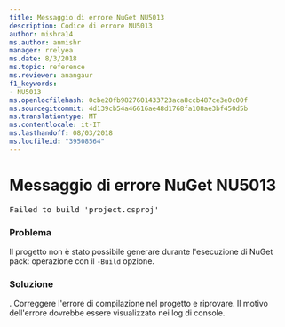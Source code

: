 ```yaml
---
title: Messaggio di errore NuGet NU5013
description: Codice di errore NU5013
author: mishra14
ms.author: anmishr
manager: rrelyea
ms.date: 8/3/2018
ms.topic: reference
ms.reviewer: anangaur
f1_keywords:
- NU5013
ms.openlocfilehash: 0cbe20fb9827601433723aca8ccb487ce3e0c00f
ms.sourcegitcommit: 4d139cb54a46616ae48d1768fa108ae3bf450d5b
ms.translationtype: MT
ms.contentlocale: it-IT
ms.lasthandoff: 08/03/2018
ms.locfileid: "39508564"
---
```

# <a name="nuget-error-nu5013"></a>Messaggio di errore NuGet NU5013
<pre>Failed to build 'project.csproj'</pre>

### <a name="issue"></a>Problema

Il progetto non è stato possibile generare durante l'esecuzione di NuGet pack: operazione con il `-Build` opzione.


### <a name="solution"></a>Soluzione

. Correggere l'errore di compilazione nel progetto e riprovare. Il motivo dell'errore dovrebbe essere visualizzato nei log di console.

